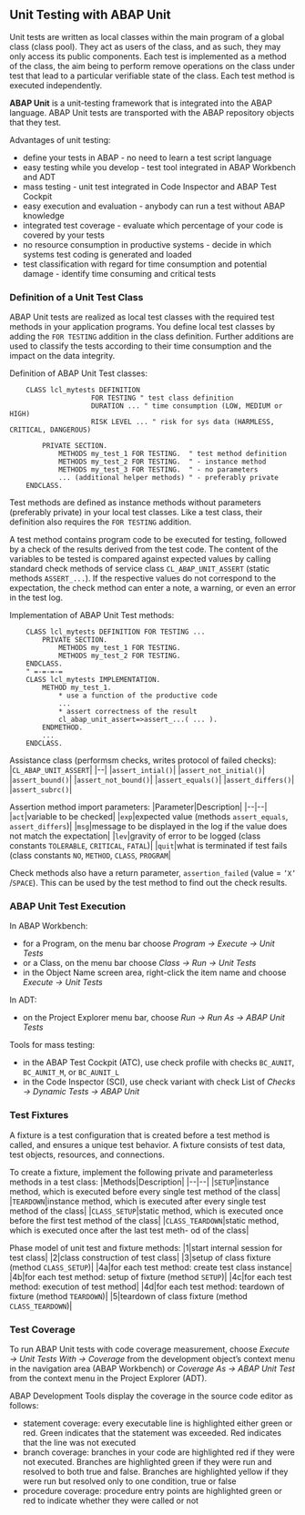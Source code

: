 ## Unit Testing with ABAP Unit

Unit tests are written as local classes within the main program of a global class (class pool). They act as users of the class, and as such, they may only access its public components. Each test is implemented as a method of the class, the aim being to perform remove operations on the class under test that lead to a particular verifiable state of the class. Each test method is executed independently.

**ABAP Unit** is a unit-testing framework that is integrated into the ABAP language. ABAP Unit tests are transported with the ABAP repository objects that they test. 

Advantages of unit testing:
* define your tests in ABAP - no need to learn a test script language
* easy testing while you develop - test tool integrated in ABAP Workbench and ADT
* mass testing - unit test integrated in Code Inspector and ABAP Test Cockpit
* easy execution and evaluation - anybody can run a test without ABAP knowledge
* integrated test coverage - evaluate which percentage of your code is covered by your tests
* no resource consumption in productive systems - decide in which systems test coding is generated and loaded
* test classification with regard for time consumption and potential damage - identify time consuming and critical tests

### Definition of a Unit Test Class

ABAP Unit tests are realized as local test classes with the required test methods in your application programs. You define local test classes by adding the `FOR TESTING` addition in the class definition. Further additions are used to classify the tests according to their time consumption and the impact on the data integrity.

Definition of ABAP Unit Test classes:
```ABAP
	CLASS lcl_mytests DEFINITION
					FOR TESTING " test class definition
					DURATION ... " time consumption (LOW, MEDIUM or HIGH)
					RISK LEVEL ... " risk for sys data (HARMLESS, CRITICAL, DANGEROUS)

		PRIVATE SECTION.
			METHODS my_test_1 FOR TESTING.  " test method definition
			METHODS my_test_2 FOR TESTING.  " - instance method
			METHODS my_test_3 FOR TESTING.  " - no parameters
			... (additional helper methods) " - preferably private
	ENDCLASS.
```

Test methods are defined as instance methods without parameters (preferably private) in your local test classes. Like a test class, their definition also requires the `FOR TESTING` addition.

A test method contains program code to be executed for testing, followed by a check of the results derived from the test code. The content of the variables to be tested is compared against expected values by calling standard check methods of service class `CL_ABAP_UNIT_ASSERT` (static methods `ASSERT_...`). If the respective values do not correspond to the expectation, the check method can enter a note, a warning, or even an error in the test log.

Implementation of ABAP Unit Test methods:
```ABAP
	CLASS lcl_mytests DEFINITION FOR TESTING ...
		PRIVATE SECTION.
			METHODS my_test_1 FOR TESTING.
			METHODS my_test_2 FOR TESTING.
	ENDCLASS.
	" =-=-=-=
	CLASS lcl_mytests IMPLEMENTATION.
		METHOD my_test_1.
			* use a function of the productive code
			...
			* assert correctness of the result
			cl_abap_unit_assert=>assert_...( ... ).
		ENDMETHOD.
		...
	ENDCLASS.
```

Assistance class (performsm checks, writes protocol of failed checks):
|`CL_ABAP_UNIT_ASSERT`|
|--|
|`assert_intial()`|
|`assert_not_initial()`|
|`assert_bound()`|
|`assert_not_bound()`|
|`assert_equals()`|
|`assert_differs()`|
|`assert_subrc()`|

Assertion method import parameters:
|Parameter|Description|
|--|--|
|`act`|variable to be checked|
|`exp`|expected value (methods `assert_equals`, `assert_differs`)|
|`msg`|message to be displayed in the log if the value does not match the expectation|
|`lev`|gravity of error to be logged (class constants `TOLERABLE`, `CRITICAL`, `FATAL`)|
|`quit`|what is terminated if test fails (class constants `NO`, `METHOD`, `CLASS`, `PROGRAM`|

Check methods also have a return parameter, `assertion_failed` (value = `’X’` /`SPACE`). This can be used by the test method to find out the check results.

### ABAP Unit Test Execution

In ABAP Workbench:
* for a Program, on the menu bar choose *Program → Execute → Unit Tests*
* or a Class, on the menu bar choose *Class → Run → Unit Tests*
* in the Object Name screen area, right-click the item name and choose *Execute → Unit Tests*

In ADT:
* on the Project Explorer menu bar, choose *Run → Run As → ABAP Unit Tests*

Tools for mass testing:
* in the ABAP Test Cockpit (ATC), use check profile with checks `BC_AUNIT`, `BC_AUNIT_M`, or `BC_AUNIT_L`
* in the Code Inspector (SCI), use check variant with check List of *Checks → Dynamic Tests → ABAP Unit*

### Test Fixtures

A fixture is a test configuration that is created before a test method is called, and ensures a unique test behavior. A fixture consists of test data, test objects, resources, and connections.

To create a fixture, implement the following private and parameterless methods in a test class:
|Methods|Description|
|--|--|
|`SETUP`|instance method, which is executed before every single test method of the class|
|`TEARDOWN`|instance method, which is executed after every single test method of the class|
|`CLASS_SETUP`|static method, which is executed once before the first test method of the class|
|`CLASS_TEARDOWN`|static method, which is executed once after the last test meth- od of the class|

Phase model of unit test and fixture methods:
|1|start internal session for test class|
|2|class construction of test class|
|3|setup of class fixture (method `CLASS_SETUP`)|
|4a|for each test method: create test class instance|
|4b|for each test method: setup of fixture (method `SETUP`)|
|4c|for each test method: execution of test method|
|4d|for each test method: teardown of fixture (method `TEARDOWN`)|
|5|teardown of class fixture (method `CLASS_TEARDOWN`)|

### Test Coverage

To run ABAP Unit tests with code coverage measurement, choose *Execute → Unit Tests With → Coverage* from the development object’s context menu in the navigation area (ABAP Workbench) or *Coverage As → ABAP Unit Test* from the context menu in the Project Explorer (ADT).

ABAP Development Tools display the coverage in the source code editor as follows:
* statement coverage: every executable line is highlighted either green or red. Green indicates that the statement was exceeded. Red indicates that the line was not executed
* branch coverage: branches in your code are highlighted red if they were not executed. Branches are highlighted green if they were run and resolved to both true and false. Branches are highlighted yellow if they were run but resolved only to one condition, true or false
* procedure coverage: procedure entry points are highlighted green or red to indicate whether they were called or not
